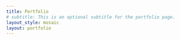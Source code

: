 ```yaml
---
title: Portfolio
# subtitle: This is an optional subtitle for the portfolio page.
layout_style: mosaic
layout: portfolio
---
```

